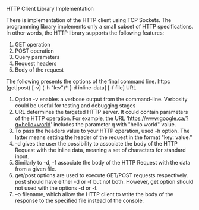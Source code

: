 HTTP Client Library Implementation

There is implementation of the HTTP client using TCP Sockets. The programming library implements only a small subset of HTTP specifications. In other words, the HTTP library supports the following features:
1. GET operation
2. POST operation
3. Query parameters
4. Request headers
5. Body of the request

The following presents the options of the final command line.
httpc (get|post) [-v] (-h "k:v")* [-d inline-data] [-f file] URL
1. Option -v enables a verbose output from the command-line. Verbosity could be useful for testing and debugging stages 
2. URL determines the targeted HTTP server. It could contain parameters of the HTTP operation. For example, the URL 'https://www.google.ca/?q=hello+world' includes the parameter q with "hello world" value.
3. To pass the headers value to your HTTP operation, used -h option. The latter means setting the header of the request in the format "key: value." 
4. -d gives the user the possibility to associate the body of the HTTP Request with the inline data, meaning a set of characters for standard input.
5. Similarly to -d, -f associate the body of the HTTP Request with the data from a given file.
6. get/post options are used to execute GET/POST requests respectively. post should have either -d or -f but not both. However, get option should not used with the options -d or -f.
7. –o filename, which allow the HTTP client to write the body of the response to the specified file instead of the console.
